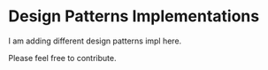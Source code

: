 # Design Patterns Implementations

I am adding different design patterns impl here.

Please feel free to contribute.
